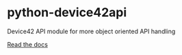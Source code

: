python-device42api
==================

Device42 API module for more object oriented API handling

[Read the docs](http://python-device42api.readthedocs.org/en/latest/)
